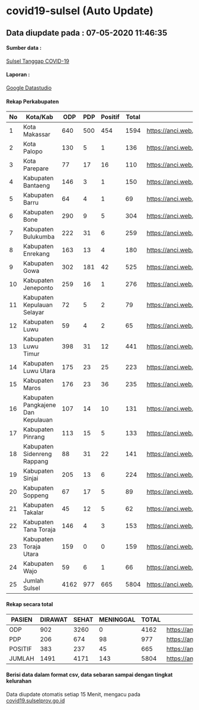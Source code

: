 
# covid19-sulsel (Auto Update)

## Data diupdate pada : 07-05-2020 11:46:35

#### Sumber data :
[Sulsel Tanggap COVID-19](https://covid19.sulselprov.go.id)

#### Laporan :
[Google Datastudio](https://datastudio.google.com/s/jythWGc1j4w)

#### Rekap Perkabupaten 
|No|Kota/Kab|ODP|PDP|Positif|Total|Link|
| --- | --- | --- | --- | --- | --- | --- |
|1|Kota Makassar|640|500|454|1594|https://anci.web.id/cor/kota_makassar|
|2|Kota Palopo|130|5|1|136|https://anci.web.id/cor/kota_palopo|
|3|Kota Parepare|77|17|16|110|https://anci.web.id/cor/kota_parepare|
|4|Kabupaten Bantaeng|146|3|1|150|https://anci.web.id/cor/kabupaten_bantaeng|
|5|Kabupaten Barru|64|4|1|69|https://anci.web.id/cor/kabupaten_barru|
|6|Kabupaten Bone|290|9|5|304|https://anci.web.id/cor/kabupaten_bone|
|7|Kabupaten Bulukumba|222|31|6|259|https://anci.web.id/cor/kabupaten_bulukumba|
|8|Kabupaten Enrekang|163|13|4|180|https://anci.web.id/cor/kabupaten_enrekang|
|9|Kabupaten Gowa|302|181|42|525|https://anci.web.id/cor/kabupaten_gowa|
|10|Kabupaten Jeneponto|259|16|1|276|https://anci.web.id/cor/kabupaten_jeneponto|
|11|Kabupaten Kepulauan Selayar|72|5|2|79|https://anci.web.id/cor/kabupaten_kepulauan_selayar|
|12|Kabupaten Luwu|59|4|2|65|https://anci.web.id/cor/kabupaten_luwu|
|13|Kabupaten Luwu Timur|398|31|12|441|https://anci.web.id/cor/kabupaten_luwu_timur|
|14|Kabupaten Luwu Utara|175|23|25|223|https://anci.web.id/cor/kabupaten_luwu_utara|
|15|Kabupaten Maros|176|23|36|235|https://anci.web.id/cor/kabupaten_maros|
|16|Kabupaten Pangkajene Dan Kepulauan|107|14|10|131|https://anci.web.id/cor/kabupaten_pangkajene_dan_kepulauan|
|17|Kabupaten Pinrang|113|15|5|133|https://anci.web.id/cor/kabupaten_pinrang|
|18|Kabupaten Sidenreng Rappang|88|31|22|141|https://anci.web.id/cor/kabupaten_sidenreng_rappang|
|19|Kabupaten Sinjai|205|13|6|224|https://anci.web.id/cor/kabupaten_sinjai|
|20|Kabupaten Soppeng|67|17|5|89|https://anci.web.id/cor/kabupaten_soppeng|
|21|Kabupaten Takalar|45|12|5|62|https://anci.web.id/cor/kabupaten_takalar|
|22|Kabupaten Tana Toraja|146|4|3|153|https://anci.web.id/cor/kabupaten_tana_toraja|
|23|Kabupaten Toraja Utara|159|0|0|159|https://anci.web.id/cor/kabupaten_toraja_utara|
|24|Kabupaten Wajo|59|6|1|66|https://anci.web.id/cor/kabupaten_wajo|
|25|Jumlah Sulsel|4162|977|665|5804|https://anci.web.id/cor/jumlah_sulsel|

#### Rekap secara total

| PASIEN | DIRAWAT | SEHAT | MENINGGAL | TOTAL | LINK |
| ---- | -------- | ---- | ---- |  ---- | ---- |
| ODP | 902 | 3260 | 0 | 4162 | https://anci.web.id/cor/odp_detail.html |
| PDP | 206 | 674 | 98 | 977 | https://anci.web.id/cor/pdp_detail.html |
| POSITIF | 383 | 237 | 45 | 665 | https://anci.web.id/cor/positif_detail.html |
| JUMLAH | 1491 | 4171 | 143 | 5804 | https://anci.web.id/cor/jumlah_sulsel/ |

 
#### Berisi data dalam format csv, data sebaran sampai dengan tingkat kelurahan

Data diupdate otomatis setiap 15 Menit, mengacu pada [covid19.sulselprov.go.id](https://covid19.sulselprov.go.id)

